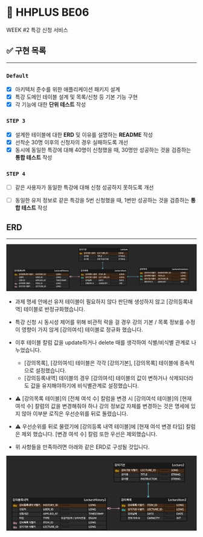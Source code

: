 # 🚢 HHPLUS BE06
WEEK #2 특강 신청 서비스
## ✅ 구현 목록

---

### **`Default`**

- [x] 아키텍처 준수를 위한 애플리케이션 패키지 설계
- [x] 특강 도메인 테이블 설계 및 목록/신청 등 기본 기능 구현
- [x] 각 기능에 대한 **단위 테스트** 작성

### **`STEP 3`**

- [x] 설계한 테이블에 대한 **ERD** 및 이유를 설명하는 **README** 작성
- [x] 선착순 30명 이후의 신청자의 경우 실패하도록 개선
- [x] 동시에 동일한 특강에 대해 40명이 신청했을 때, 30명만 성공하는 것을 검증하는 **통합 테스트** 작성

### **`STEP 4`**

- [ ] 같은 사용자가 동일한 특강에 대해 신청 성공하지 못하도록 개선
- [ ] 동일한 유저 정보로 같은 특강을 5번 신청했을 때, 1번만 성공하는 것을 검증하는 **통합 테스트** 작성


## ERD

---

![HHPlus_Lecture](./src/docs/HHPlus_Lecture.png)
- 과제 명세 안에선 유저 테이블이 필요하지 않다 판단해 생성하지 않고 [강의등록내역] 테이블로 반정규화했습니다.
- 특강 신청 시 동시성 제어를 위해 비관적 락을 걸 경우 강의 기본 / 목록 정보를 수정이 영향이 가지 않게 [강의여석] 테이블로 정규화 했습니다.
- 이후 테이블 칼럼 값을 update하거나 delete 때를 생각하여 식별/비식별 관계로 나누었습니다.
  - [강의목록], [강의여석] 테이블은 각각 [강의기본], [강의목록] 테이블에 종속적으로 설정했습니다.
  - [강의등록내역] 테이블의 경우 [강의여석] 테이블의 값이 변하거나 삭제되더라도 값을 유지해야하기에 비식별관계로 설정했습니다.
- ⚠️ [강의목록 테이블]의 [전체 여석 수] 칼럼을 변경 시 [강의여석 테이블]의 [현재 여석 수] 칼럼의 값을 변경해줘야 하나 강의 정보값 자체를 변경하는 것은 명세에 있지 않아 이부분 로직은 우선순위를 뒤로 돌렸습니다.
  
- ⚠️ 우선순위를 뒤로 물렸기에 [강의등록 내역 테이블]에 [현재 여석 변경 타입] 칼럼은 제외 했습니다.
  [변경 여석 수] 칼럼 또한 우선은 제외했습니다.
- 위 사항들을 만족하려면 아래와 같은 ERD로 구성될 것입니다.

![HHPlus_Lecture2](./src/docs/HHPlus_Lecture_2.png)